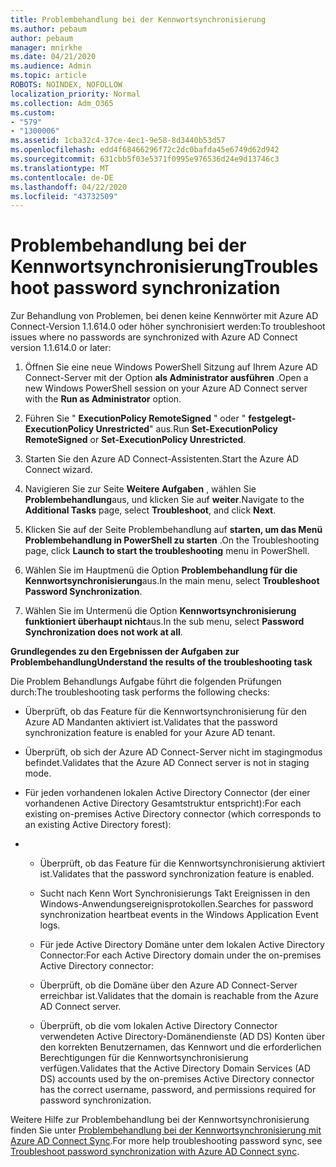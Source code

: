 ```yaml
---
title: Problembehandlung bei der Kennwortsynchronisierung
ms.author: pebaum
author: pebaum
manager: mnirkhe
ms.date: 04/21/2020
ms.audience: Admin
ms.topic: article
ROBOTS: NOINDEX, NOFOLLOW
localization_priority: Normal
ms.collection: Adm_O365
ms.custom:
- "579"
- "1300006"
ms.assetid: 1cba32c4-37ce-4ec1-9e58-8d3440b53d57
ms.openlocfilehash: edd4f68466296f72c2dc0bafda45e6749d62d942
ms.sourcegitcommit: 631cbb5f03e5371f0995e976536d24e9d13746c3
ms.translationtype: MT
ms.contentlocale: de-DE
ms.lasthandoff: 04/22/2020
ms.locfileid: "43732509"
---
```

# <a name="troubleshoot-password-synchronization"></a><span data-ttu-id="a11a2-102">Problembehandlung bei der Kennwortsynchronisierung</span><span class="sxs-lookup"><span data-stu-id="a11a2-102">Troubleshoot password synchronization</span></span>

<span data-ttu-id="a11a2-103">Zur Behandlung von Problemen, bei denen keine Kennwörter mit Azure AD Connect-Version 1.1.614.0 oder höher synchronisiert werden:</span><span class="sxs-lookup"><span data-stu-id="a11a2-103">To troubleshoot issues where no passwords are synchronized with Azure AD Connect version 1.1.614.0 or later:</span></span>
  
1. <span data-ttu-id="a11a2-104">Öffnen Sie eine neue Windows PowerShell Sitzung auf Ihrem Azure AD Connect-Server mit der Option **als Administrator ausführen** .</span><span class="sxs-lookup"><span data-stu-id="a11a2-104">Open a new Windows PowerShell session on your Azure AD Connect server with the **Run as Administrator** option.</span></span>

2. <span data-ttu-id="a11a2-105">Führen Sie " **ExecutionPolicy RemoteSigned** " oder " **festgelegt-ExecutionPolicy Unrestricted**" aus.</span><span class="sxs-lookup"><span data-stu-id="a11a2-105">Run **Set-ExecutionPolicy RemoteSigned** or **Set-ExecutionPolicy Unrestricted**.</span></span>

3. <span data-ttu-id="a11a2-106">Starten Sie den Azure AD Connect-Assistenten.</span><span class="sxs-lookup"><span data-stu-id="a11a2-106">Start the Azure AD Connect wizard.</span></span>

4. <span data-ttu-id="a11a2-107">Navigieren Sie zur Seite **Weitere Aufgaben** , wählen Sie **Problembehandlung**aus, und klicken Sie auf **weiter**.</span><span class="sxs-lookup"><span data-stu-id="a11a2-107">Navigate to the **Additional Tasks** page, select **Troubleshoot**, and click **Next**.</span></span>

5. <span data-ttu-id="a11a2-108">Klicken Sie auf der Seite Problembehandlung auf **starten, um das Menü Problembehandlung in PowerShell zu starten** .</span><span class="sxs-lookup"><span data-stu-id="a11a2-108">On the Troubleshooting page, click **Launch to start the troubleshooting** menu in PowerShell.</span></span>

6. <span data-ttu-id="a11a2-109">Wählen Sie im Hauptmenü die Option **Problembehandlung für die Kennwortsynchronisierung**aus.</span><span class="sxs-lookup"><span data-stu-id="a11a2-109">In the main menu, select **Troubleshoot Password Synchronization**.</span></span>

7. <span data-ttu-id="a11a2-110">Wählen Sie im Untermenü die Option **Kennwortsynchronisierung funktioniert überhaupt nicht**aus.</span><span class="sxs-lookup"><span data-stu-id="a11a2-110">In the sub menu, select **Password Synchronization does not work at all**.</span></span>

<span data-ttu-id="a11a2-111">**Grundlegendes zu den Ergebnissen der Aufgaben zur Problembehandlung**</span><span class="sxs-lookup"><span data-stu-id="a11a2-111">**Understand the results of the troubleshooting task**</span></span>
  
<span data-ttu-id="a11a2-112">Die Problem Behandlungs Aufgabe führt die folgenden Prüfungen durch:</span><span class="sxs-lookup"><span data-stu-id="a11a2-112">The troubleshooting task performs the following checks:</span></span>
  
- <span data-ttu-id="a11a2-113">Überprüft, ob das Feature für die Kennwortsynchronisierung für den Azure AD Mandanten aktiviert ist.</span><span class="sxs-lookup"><span data-stu-id="a11a2-113">Validates that the password synchronization feature is enabled for your Azure AD tenant.</span></span>

- <span data-ttu-id="a11a2-114">Überprüft, ob sich der Azure AD Connect-Server nicht im stagingmodus befindet.</span><span class="sxs-lookup"><span data-stu-id="a11a2-114">Validates that the Azure AD Connect server is not in staging mode.</span></span>

- <span data-ttu-id="a11a2-115">Für jeden vorhandenen lokalen Active Directory Connector (der einer vorhandenen Active Directory Gesamtstruktur entspricht):</span><span class="sxs-lookup"><span data-stu-id="a11a2-115">For each existing on-premises Active Directory connector (which corresponds to an existing Active Directory forest):</span></span>

- 
  - <span data-ttu-id="a11a2-116">Überprüft, ob das Feature für die Kennwortsynchronisierung aktiviert ist.</span><span class="sxs-lookup"><span data-stu-id="a11a2-116">Validates that the password synchronization feature is enabled.</span></span>

  - <span data-ttu-id="a11a2-117">Sucht nach Kenn Wort Synchronisierungs Takt Ereignissen in den Windows-Anwendungsereignisprotokollen.</span><span class="sxs-lookup"><span data-stu-id="a11a2-117">Searches for password synchronization heartbeat events in the Windows Application Event logs.</span></span>

  - <span data-ttu-id="a11a2-118">Für jede Active Directory Domäne unter dem lokalen Active Directory Connector:</span><span class="sxs-lookup"><span data-stu-id="a11a2-118">For each Active Directory domain under the on-premises Active Directory connector:</span></span>

  - <span data-ttu-id="a11a2-119">Überprüft, ob die Domäne über den Azure AD Connect-Server erreichbar ist.</span><span class="sxs-lookup"><span data-stu-id="a11a2-119">Validates that the domain is reachable from the Azure AD Connect server.</span></span>

  - <span data-ttu-id="a11a2-120">Überprüft, ob die vom lokalen Active Directory Connector verwendeten Active Directory-Domänendienste (AD DS) Konten über den korrekten Benutzernamen, das Kennwort und die erforderlichen Berechtigungen für die Kennwortsynchronisierung verfügen.</span><span class="sxs-lookup"><span data-stu-id="a11a2-120">Validates that the Active Directory Domain Services (AD DS) accounts used by the on-premises Active Directory connector has the correct username, password, and permissions required for password synchronization.</span></span>

<span data-ttu-id="a11a2-121">Weitere Hilfe zur Problembehandlung bei der Kennwortsynchronisierung finden Sie unter [Problembehandlung bei der Kennwortsynchronisierung mit Azure AD Connect Sync](https://docs.microsoft.com/azure/active-directory/connect/active-directory-aadconnectsync-troubleshoot-password-synchronization).</span><span class="sxs-lookup"><span data-stu-id="a11a2-121">For more help troubleshooting password sync, see [Troubleshoot password synchronization with Azure AD Connect sync](https://docs.microsoft.com/azure/active-directory/connect/active-directory-aadconnectsync-troubleshoot-password-synchronization).</span></span>
  